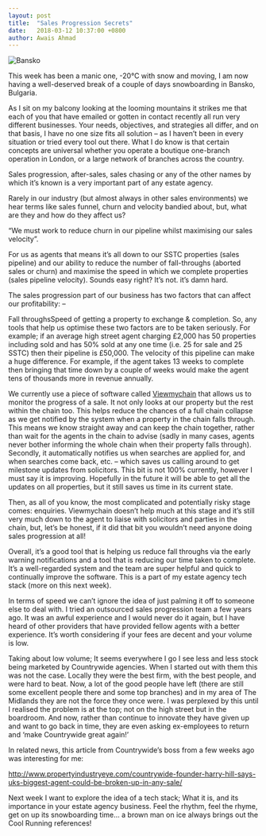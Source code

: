 ```yaml
---
layout: post
title:  "Sales Progression Secrets"
date:   2018-03-12 10:37:00 +0800
author: Awais Ahmad
---
```


![Bansko]({{site.url}}/images/Bansko.jpg)

This week has been a manic one, -20°C with snow and moving, I am now having a well-deserved break of a couple of days snowboarding in Bansko, Bulgaria.

As I sit on my balcony looking at the looming mountains it strikes me that each of you that have emailed or gotten in contact recently all run very different businesses. Your needs, objectives, and strategies all differ, and on that basis, I have no one size fits all solution – as I haven’t been in every situation or tried every tool out there. What I do know is that certain concepts are universal whether you operate a boutique one-branch operation in London, or a large network of branches across the country.
<!--more-->
Sales progression, after-sales, sales chasing or any of the other names by which it’s known is a very important part of any estate agency.


Rarely in our industry (but almost always in other sales environments) we hear terms like sales funnel, churn and velocity bandied about, but, what are they and how do they affect us?

“We must work to reduce churn in our pipeline whilst maximising our sales velocity”.

For us as agents that means it’s all down to our SSTC properties (sales pipeline) and our ability to reduce the number of fall-throughs (aborted sales or churn) and maximise the speed in which we complete properties (sales pipeline velocity). Sounds easy right? It’s not. it’s damn hard.

The sales progression part of our business has two factors that can affect our profitability: –

Fall throughsSpeed of getting a property to exchange & completion.
So, any tools that help us optimise these two factors are to be taken seriously. For example; if an average high street agent charging £2,000 has 50 properties including sold and has 50% sold at any one time (i.e. 25 for sale and 25 SSTC) then their pipeline is £50,000. The velocity of this pipeline can make a huge difference. For example, if the agent takes 13 weeks to complete then bringing that time down by a couple of weeks would make the agent tens of thousands more in revenue annually.

We currently use a piece of software called <a href="https://viewmychain.com/home">Viewmychain</a> that allows us to monitor the progress of a sale. It not only looks at our property but the rest within the chain too. This helps reduce the chances of a full chain collapse as we get notified by the system when a property in the chain falls through. This means we know straight away and can keep the chain together, rather than wait for the agents in the chain to advise (sadly in many cases, agents never bother informing the whole chain when their property falls through). Secondly, it automatically notifies us when searches are applied for, and when searches come back, etc. – which saves us calling around to get milestone updates from solicitors. This bit is not 100% currently, however I must say it is improving. Hopefully in the future it will be able to get all the updates on all properties, but it still saves us time in its current state.

Then, as all of you know, the most complicated and potentially risky stage comes: enquiries. Viewmychain doesn’t help much at this stage and it’s still very much down to the agent to liaise with solicitors and parties in the chain, but, let’s be honest, if it did that bit you wouldn’t need anyone doing sales progression at all!

Overall, it’s a good tool that is helping us reduce fall throughs via the early warning notifications and a tool that is reducing our time taken to complete. It’s a well-regarded system and the team are super helpful and quick to continually improve the software.  This is a part of my estate agency tech stack (more on this next week).

In terms of speed we can’t ignore the idea of just palming it off to someone else to deal with. I tried an outsourced sales progression team a few years ago. It was an awful experience and I would never do it again, but I have heard of other providers that have provided fellow agents with a better experience. It’s worth considering if your fees are decent and your volume is low.

Taking about low volume; It seems everywhere I go I see less and less stock being marketed by Countrywide agencies. When I started out with them this was not the case. Locally they were the best firm, with the best people, and were hard to beat. Now, a lot of the good people have left (there are still some excellent people there and some top branches) and in my area of The Midlands they are not the force they once were. I was perplexed by this until I realised the problem is at the top; not on the high street but in the boardroom. And now, rather than continue to innovate they have given up and want to go back in time, they are even asking ex-employees to return and ‘make Countrywide great again!’

In related news, this article from Countrywide’s boss from a few weeks ago was interesting for me:

<a href="http://www.propertyindustryeye.com/countrywide-founder-harry-hill-says-uks-biggest-agent-could-be-broken-up-in-any-sale/">http://www.propertyindustryeye.com/countrywide-founder-harry-hill-says-uks-biggest-agent-could-be-broken-up-in-any-sale/
</a>

Next week I want to explore the idea of a tech stack; What it is, and its importance in your estate agency business. Feel the rhythm, feel the rhyme, get on up its snowboarding time… a brown man on ice always brings out the Cool Running references!
